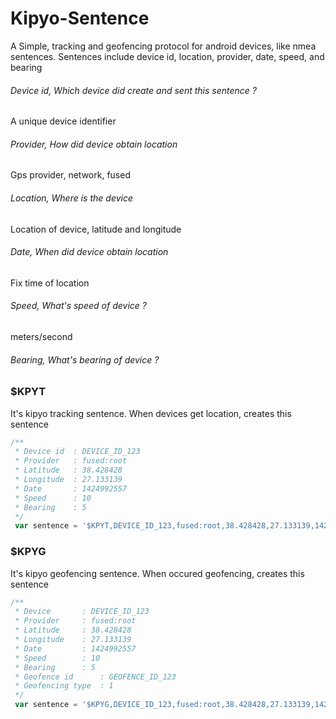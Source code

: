 Kipyo-Sentence
=========

A Simple, tracking and geofencing protocol for android devices, like nmea sentences. Sentences include device id, location, provider, date, speed, and bearing

###### Device id,   Which device did create and sent this sentence ?
A unique device identifier
###### Provider, How did device obtain location
Gps provider, network, fused
###### Location, Where is the device
Location of device, latitude and longitude
###### Date,  When did device obtain location
Fix time of location
###### Speed, What's speed of device ?
meters/second
###### Bearing, What's bearing of device ?

### $KPYT
It's kipyo tracking sentence. When devices get location, creates this sentence
```javascript
/**
 * Device id  : DEVICE_ID_123
 * Provider   : fused:root
 * Latitude   : 38.428428
 * Longitude  : 27.133139
 * Date       : 1424992557
 * Speed      : 10
 * Bearing    : 5
 */
 var sentence = '$KPYT,DEVICE_ID_123,fused:root,38.428428,27.133139,1424992557,10,5';
```

### $KPYG
It's kipyo geofencing sentence. When occured geofencing, creates this sentence
```javascript
/**
 * Device       : DEVICE_ID_123
 * Provider     : fused:root
 * Latitude     : 38.428428
 * Longitude    : 27.133139
 * Date         : 1424992557
 * Speed        : 10
 * Bearing      : 5
 * Geofence id      : GEOFENCE_ID_123
 * Geofencing type  : 1
 */
 var sentence = '$KPYG,DEVICE_ID_123,fused:root,38.428428,27.133139,1424992557,10,5,GEOFENCE_ID_123,1';
```